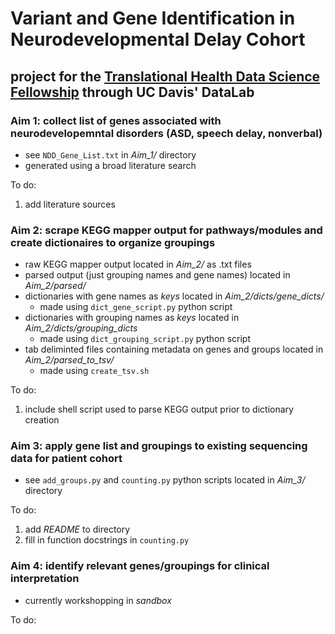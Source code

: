 # Variant and Gene Identification in Neurodevelopmental Delay Cohort 
## project for the [Translational Health Data Science Fellowship](https://datalab.ucdavis.edu/2021/12/17/announcing-2022-translational-health-data-science-fellows/) through UC Davis' DataLab

### Aim 1: collect list of genes associated with neurodevelopemntal disorders (ASD, speech delay, nonverbal)
- see `NDD_Gene_List.txt` in *Aim_1/* directory
- generated using a broad literature search

To do:
1. add literature sources  
	
### Aim 2: scrape KEGG mapper output for pathways/modules and create dictionaires to organize groupings
- raw KEGG mapper output located in *Aim_2/* as .txt files
- parsed output (just grouping names and gene names) located in *Aim_2/parsed/*
- dictionaries with gene names as *keys* located in *Aim_2/dicts/gene_dicts/*
	- made using `dict_gene_script.py` python script
- dictionaries with grouping names as *keys* located in *Aim_2/dicts/grouping_dicts* 
	- made using `dict_grouping_script.py` python script
- tab deliminted files containing metadata on genes and groups located in *Aim_2/parsed_to_tsv/*
	- made using `create_tsv.sh`   	

To do:
1. include shell script used to parse KEGG output prior to dictionary creation

### Aim 3: apply gene list and groupings to existing sequencing data for patient cohort
- see `add_groups.py` and `counting.py` python scripts located in *Aim_3/* directory

To do:
1. add *README* to directory 
2. fill in function docstrings in `counting.py`

### Aim 4: identify relevant genes/groupings for clinical interpretation  
- currently workshopping in *sandbox*

To do:  
